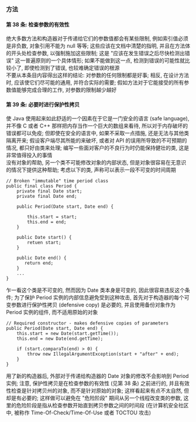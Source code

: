 ### 方法

#### 第 38 条: 检查参数的有效性
绝大多数方法和构造器对于传递给它们的参数值都会有某些限制, 例如索引值必须是非负数, 对象引用不能为 null 等等; 这些应该在文档中清楚的指明, 并且在方法体的开头处检查参数, 以强制施加这些限制; 这是 "应该在发生错误之后尽快检测出错误" 这一普遍原则的一个具体情形; 如果不能做到这一点, 检测到错误的可能性就比较小了, 即使检测到了错误, 也较难确定错误的根源   
不要从本条目内容得出这样的结论: 对参数的任何限制都是好事; 相反, 在设计方法时, 应该使它们尽可能的通用, 并符合实际的需要; 假如方法对于它能接受的所有参数值能够完成合理的工作, 对参数的限制越少越好

#### 第 39 条: 必要时进行保护性拷贝
使 Java 使用起来如此舒适的一个因素在于它是一门安全的语言 (safe language), 并不像 C 或者 C++ 那样把内存当作一个巨大的数组来看待, 所以对于内存破坏的错误都可以免疫; 但即使在安全的语言中, 如果不采取一点措施, 还是无法与其他类隔离开来; 假设客户端尽其所能的来破坏, 或者对 API 的误用所导致的不可预期的情况, 都只好由类来处理; 编写一些面对客户的不良行为时仍能保持健壮的类, 这是非常值得投入的事情  
没有对象的帮助, 另一个类不可能修改对象的内部状态, 但是对象很容易在无意识的情况下提供这种帮助; 考虑以下的类, 声称可以表示一段不可变的时间周期
```
// Broken "immutable" time period class
public final class Period {
    private final Date start;
    private final Date end;

    public Period(Date start, Date end) {

        this.start = start;
        this.end = end;
    }

    public Date start() {
        retuen start;
    }

    public Date end() {
       return end;
    }
    ...
}
```
乍一看这个类是不可变的, 然而因为 Date 类本身是可变的, 因此很容易违反这个条件; 为了保护 Period 实例的内部信息避免受到这种攻击, 首先对于构造器的每个可变参数进行保护性拷贝 (defensive copy) 是必要的, 并且使用备份对象作为 Period 实例的组件, 而不适用原始的对象
```
// Required constructor - makes defensive copies of parameters
public Period(Date start, Date end) {
    this.start = new Date(start.getTime());
    this.end = new Date(end.getTime);

    if (start.comparaTo(end) > 0) {
        throw new IllegalArgumentException(start + "after" + end);
    }
}
```
用了新的构造器后, 外部对于传递给构造器的 Date 对象的修改不会影响到 Period 实例; 注意, 保护性拷贝是在检查参数的有效性 (见第 38 条) 之前进行的, 并且有效性检查是针对拷贝州的对象, 而不是针对原始的对象; 这样看起来有点不太自然, 但却是有必要的; 这样做可以避免在 "危险阶段" 期间从另一个线程改变类的参数, 这里的危险阶段是指从检查参数开始直到拷贝参数之间的时间段 (在计算机安全社区中, 被称作 Time-Of-Check/Time-Of-Use 或者 TOCTOU 攻击)
